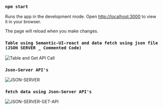 ### `npm start`

Runs the app in the development mode.
Open [http://localhost:3000](http://localhost:3000) to view it in your browser.

The page will reload when you make changes.

### `Table using Semantic-UI-react and data fetch using json file (JSON SERVER _ Commented Code)`

![Table and Get API Call](https://user-images.githubusercontent.com/33014036/148728671-bfbed9cd-7fd2-462d-bbf8-ec8d0a0d9a85.png)


### `Json-Server API's`

![JSON-SERVER](https://user-images.githubusercontent.com/33014036/148728705-9dfadb44-9428-40f4-830d-87c772ddf797.png)


### `fetch data using Json-Server API's`

![JSON-SERVER-GET-API](https://user-images.githubusercontent.com/33014036/148728719-31ddeec9-8563-431e-9eda-1b0be7f6428a.png)

